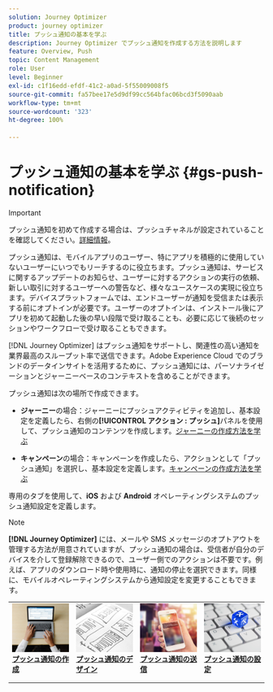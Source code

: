 ```yaml
---
solution: Journey Optimizer
product: journey optimizer
title: プッシュ通知の基本を学ぶ
description: Journey Optimizer でプッシュ通知を作成する方法を説明します
feature: Overview, Push
topic: Content Management
role: User
level: Beginner
exl-id: c1f16edd-efdf-41c2-a0ad-5f55009008f5
source-git-commit: fa57bee17e5d9df99cc564bfac06bcd3f5090aab
workflow-type: tm+mt
source-wordcount: '323'
ht-degree: 100%

---
```


# プッシュ通知の基本を学ぶ {#gs-push-notification}

>[!IMPORTANT]
>
>プッシュ通知を初めて作成する場合は、プッシュチャネルが設定されていることを確認してください。[詳細情報](push-gs.md)。

プッシュ通知は、モバイルアプリのユーザー、特にアプリを積極的に使用していないユーザーにいつでもリーチするのに役立ちます。プッシュ通知は、サービスに関するアップデートのお知らせ、ユーザーに対するアクションの実行の依頼、新しい取引に対するユーザーへの警告など、様々なユースケースの実現に役立ちます。デバイスプラットフォームでは、エンドユーザーが通知を受信または表示する前にオプトインが必要です。ユーザーのオプトインは、インストール後にアプリを初めて起動した後の早い段階で受け取ることも、必要に応じて後続のセッションやワークフローで受け取ることもできます。

[!DNL Journey Optimizer] はプッシュ通知をサポートし、関連性の高い通知を業界最高のスループット率で送信できます。Adobe Experience Cloud でのブランドのデータインサイトを活用するために、プッシュ通知には、パーソナライゼーションとジャーニーベースのコンテキストを含めることができます。

プッシュ通知は次の場所で作成できます。

* **ジャーニー**&#x200B;の場合：ジャーニーにプッシュアクティビティを追加し、基本設定を定義したら、右側の&#x200B;**[!UICONTROL アクション : プッシュ]**&#x200B;パネルを使用して、プッシュ通知のコンテンツを作成します。[ジャーニーの作成方法を学ぶ](../building-journeys/journey-gs.md)

* **キャンペーン**&#x200B;の場合：キャンペーンを作成したら、アクションとして「プッシュ通知」を選択し、基本設定を定義します。[キャンペーンの作成方法を学ぶ](../campaigns/create-campaign.md#configure)

専用のタブを使用して、**iOS** および **Android** オペレーティングシステムのプッシュ通知設定を定義します。

>[!NOTE]
>
>**[!DNL Journey Optimizer]** には、メールや SMS メッセージのオプトアウトを管理する方法が用意されていますが、プッシュ通知の場合は、受信者が自分のデバイスを介して登録解除できるので、ユーザー側でのアクションは不要です。例えば、アプリのダウンロード時や使用時に、通知の停止を選択できます。同様に、モバイルオペレーティングシステムから通知設定を変更することもできます。

<table style="table-layout:fixed"><tr style="border: 0;">
<td>
<a href="create-push.md">
<img alt="リード" src="../assets/do-not-localize/push-create.jpg">
</a>
<div><a href="create-push.md"><strong>プッシュ通知の作成</strong>
</div>
<p>
</td>
<td>
<a href="design-push.md">
<img alt="低頻度" src="../assets/do-not-localize/push-design.jpg">
</a>
<div>
<a href="design-push.md"><strong>プッシュ通知のデザイン</strong></a>
</div>
<p></td>
<td>
<a href="send-push.md">
<img alt="検証" src="../assets/do-not-localize/push-sending.jpg">
</a>
<div>
<a href="send-push.md"><strong>プッシュ通知の送信</strong></a>
</div>
<p>
</td>
<td>
<a href="push-gs.md">
<img alt="検証" src="../assets/do-not-localize/push-config.jpg">
</a>
<div>
<a href="push-gs.md"><strong>プッシュ通知の設定</strong></a>
</div>
<p>
</td>
</tr></table>
